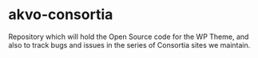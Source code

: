 akvo-consortia
==============

Repository which will hold the Open Source code for the WP Theme, and also to track bugs and issues in the series of Consortia sites we maintain.